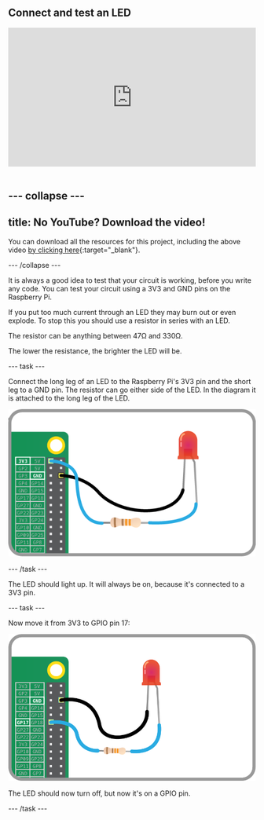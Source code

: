 ## Connect and test an LED

<html>
  <div style="position: relative; overflow: hidden; padding-top: 56.25%;">
    <iframe style="position: absolute; top: 0; left: 0; right: 0; width: 100%; height: 100%; border: none;" src="https://www.youtube.com/embed/r9PJbMZ5HaM?rel=0&cc_load_policy=1" allowfullscreen allow="accelerometer; autoplay; clipboard-write; encrypted-media; gyroscope; picture-in-picture; web-share">
    </iframe>
  </div><br>
</html>

--- collapse ---
---
title: No YouTube? Download the video!
---

You can download all the resources for this project, including the above video [by clicking here](https://rpf.io/p/en/rpi-control-led-go){:target="_blank"}. 


--- /collapse ---


It is always a good idea to test that your circuit is working, before you write any code. You can test your circuit using a 3V3 and GND pins on the Raspberry Pi.

If you put too much current through an LED they may burn out or even explode. To stop this you should use a resistor in series with an LED.

The resistor can be anything between 47Ω and 330Ω. 

The lower the resistance, the brighter the LED will be.

--- task ---

Connect the long leg of an LED to the Raspberry Pi's 3V3 pin and the short leg to a GND pin. The resistor can go either side of the LED. In the diagram it is attached to the long leg of the LED.

![An LED and resistor connected from 3V3 to GND on the Raspberry Pi](images/led-3v3.png)

--- /task ---

The LED should light up. It will always be on, because it's connected to a 3V3 pin.

--- task ---

Now move it from 3V3 to GPIO pin 17:

![An LED and resistor connected from GPIO 17 to GND on the Raspberry Pi](images/led-gpio17.png)

The LED should now turn off, but now it's on a GPIO pin.

--- /task ---


